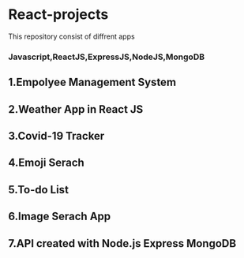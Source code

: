 # React-projects
<p>This repository consist of diffrent apps</p>
<h3>Javascript,ReactJS,ExpressJS,NodeJS,MongoDB</h3>
<h2>1.Empolyee Management System</h2>
<h2>2.Weather App in React JS</h2>
<h2>3.Covid-19 Tracker</h2>
<h2>4.Emoji Serach</h2>
<h2>5.To-do List</h2>
<h2>6.Image Serach App</h2>
<h2>7.API created with Node.js Express MongoDB</h2>
